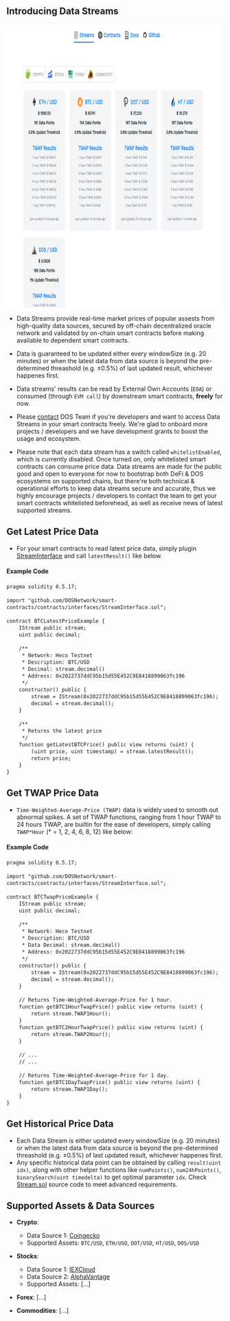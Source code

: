 ## Introducing Data Streams
<p align="center">
  <img width="880" height="660" src="https://raw.githubusercontent.com/DOSNetwork/docs/heco/_media/streams_ui.png">
</p>

* Data Streams provide real-time market prices of popular assests from high-quality data sources, secured by off-chain decentralized oracle network and validated by on-chain smart contracts before making available to dependent smart contracts.

* Data is guaranteed to be updated either every windowSize (e.g. 20 minutes) or when the latest data from data source is beyond the pre-determined threashold (e.g. ±0.5%) of last updated result, whichever happenes first.

* Data streams' results can be read by External Own Accounts (`EOA`) or consumed (through `EVM call`) by downstream smart contracts, **freely** for now.

* Please [contact](mailto:info@dos.network) DOS Team if you're developers and want to access Data Streams in your smart contracts freely. We're glad to onboard more projects / developers and we have development grants to boost the usage and ecosystem.

* Please note that each data stream has a switch called `whitelistEnabled`, which is currently disabled. Once turned on, only whitelisted smart contracts can consume price data. Data streams are made for the public good and open to everyone for now to bootstrap both DeFi & DOS ecosystems on supported chains, but there're both technical & operational efforts to keep data streams secure and accurate, thus we highly encourage projects / developers to contact the team to get your smart contracts whitelisted beforehead, as well as receive news of latest supported streams.


## Get Latest Price Data
* For your smart contracts to read latest price data, simply plugin [StreamInterface](https://github.com/DOSNetwork/smart-contracts/blob/master/contracts/interfaces/StreamInterface.sol) and call `latestResult()` like below.

<!-- tabs:start -->

#### **Example Code**
```solidity
pragma solidity 0.5.17;

import "github.com/DOSNetwork/smart-contracts/contracts/interfaces/StreamInterface.sol";

contract BTCLatestPriceExample {
    IStream public stream;
    uint public decimal;

    /**
     * Network: Heco Testnet
     * Description: BTC/USD
     * Decimal: stream.decimal()
     * Address: 0x2022737ddC95b15d55E452C9E8418899063fc196
     */
    constructor() public {
        stream = IStream(0x2022737ddC95b15d55E452C9E8418899063fc196);
        decimal = stream.decimal();
    }

    /**
     * Returns the latest price
     */
    function getLatestBTCPrice() public view returns (uint) {
        (uint price, uint timestamp) = stream.latestResult();
        return price;
    }
}
```

<!-- tabs:end -->



## Get TWAP Price Data
* `Time-Weighted-Average-Price (TWAP)` data is widely used to smooth out abnormal spikes. A set of TWAP functions, ranging from 1 hour TWAP to 24 hours TWAP, are builtin for the ease of developers, simply calling `TWAP*Hour` (* = 1, 2, 4, 6, 8, 12) like below:

<!-- tabs:start -->

#### **Example Code**
```solidity
pragma solidity 0.5.17;

import "github.com/DOSNetwork/smart-contracts/contracts/interfaces/StreamInterface.sol";

contract BTCTwapPriceExample {
    IStream public stream;
    uint public decimal;

    /**
     * Network: Heco Testnet
     * Description: BTC/USD
     * Data Decimal: stream.decimal()
     * Address: 0x2022737ddC95b15d55E452C9E8418899063fc196
     */
    constructor() public {
        stream = IStream(0x2022737ddC95b15d55E452C9E8418899063fc196);
        decimal = stream.decimal();
    }

    // Returns Time-Weighted-Average-Price for 1 hour.
    function getBTC1HourTwapPrice() public view returns (uint) {
        return stream.TWAP1Hour();
    }
    function getBTC2HourTwapPrice() public view returns (uint) {
        return stream.TWAP2Hour();
    }

    // ... 
    // ...

    // Returns Time-Weighted-Average-Price for 1 day.
    function getBTC1DayTwapPrice() public view returns (uint) {
        return stream.TWAP1Day();
    }
}
```

<!-- tabs:end -->



## Get Historical Price Data
* Each Data Stream is either updated every windowSize (e.g. 20 minutes) or when the latest data from data source is beyond the pre-determined threashold (e.g. ±0.5%) of last updated result, whichever happenes first.
* Any specific historical data point can be obtained by calling `result(uint idx)`, along with other helper functions like `numPoints()`, `num24hPoints()`, `binarySearch(uint timedelta)` to get optimal parameter `idx`. Check [Stream.sol](https://github.com/DOSNetwork/smart-contracts/blob/master/contracts/Stream.sol) source code to meet advanced requirements.



## Supported Assets & Data Sources
* **Crypto**:
  - Data Source 1: [Coingecko](https://www.coingecko.com/en/api)
  - Supported Assets: `BTC/USD`, `ETH/USD`, `DOT/USD`, `HT/USD`, `DOS/USD`

* **Stocks**:
  - Data Source 1: [IEXCloud](#)
  - Data Source 2: [AlphaVantage](#)
  - Supported Assets: [...]

* **Forex**: [...]

* **Commodities**: [...]
